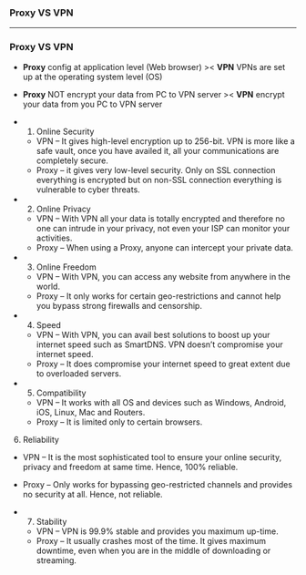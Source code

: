 ### Proxy VS VPN

-----------------------------------
### Proxy VS VPN

* **Proxy** config at application level (Web browser) >< **VPN**  VPNs are set up at the operating system level (OS)
* **Proxy** NOT encrypt your data from PC to VPN server >< **VPN**  encrypt your data from you PC to VPN server
* 1. Online Security
  * VPN – It gives high-level encryption up to 256-bit. VPN is more like a safe vault, once you have availed it, all your communications are completely secure.
  * Proxy – it gives very low-level security. Only on SSL connection everything is encrypted but on non-SSL connection everything is vulnerable to cyber threats.

* 2. Online Privacy
  * VPN – With VPN all your data is totally encrypted and therefore no one can intrude in your privacy, not even your ISP can monitor your activities.
  * Proxy – When using a Proxy, anyone can intercept your private data.

* 3. Online Freedom
  * VPN – With VPN, you can access any website from anywhere in the world.
  * Proxy – It only works for certain geo-restrictions and cannot help you bypass strong firewalls and censorship.

* 4. Speed
  * VPN – With VPN, you can avail best solutions to boost up your internet speed such as SmartDNS. VPN doesn’t compromise your internet speed.
  * Proxy – It does compromise your internet speed to great extent due to overloaded servers.

* 5. Compatibility
  * VPN – It works with all OS and devices such as Windows, Android, iOS, Linux, Mac and Routers.
  * Proxy – It is limited only to certain browsers.

6. Reliability
  * VPN – It is the most sophisticated tool to ensure your online security, privacy and freedom at same time. Hence, 100% reliable.
  * Proxy – Only works for bypassing geo-restricted channels and provides no security at all. Hence, not reliable.

* 7. Stability
  * VPN – VPN is 99.9% stable and provides you maximum up-time.
  * Proxy – It usually crashes most of the time. It gives maximum downtime, even when you are in the middle of downloading or streaming.
